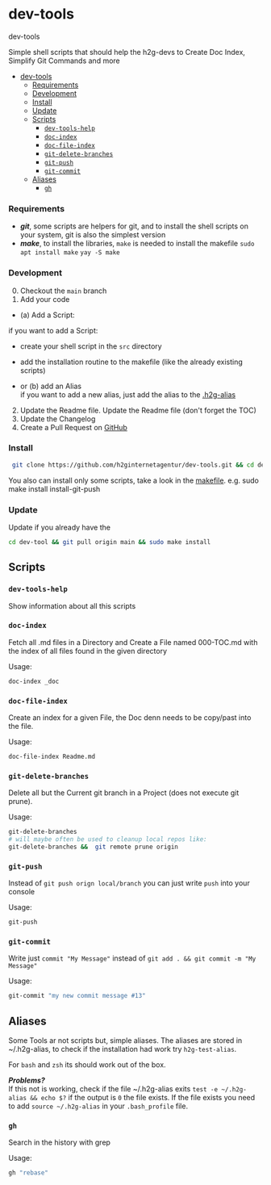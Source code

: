 # dev-tools
dev-tools

Simple shell scripts that should help the h2g-devs to Create Doc Index, Simplify Git Commands and more

<!-- TOC -->
- [dev-tools](#dev-tools)
  - [Requirements](#requirements)
  - [Development](#development)
  - [Install](#install)
  - [Update](#update)
  - [Scripts](#scripts)
    - [`dev-tools-help`](#dev-tools-help)
    - [`doc-index`](#doc-index)
    - [`doc-file-index`](#doc-file-index)
    - [`git-delete-branches`](#git-delete-branches)
    - [`git-push`](#git-push)
    - [`git-commit`](#git-commit)
  - [Aliases](#aliases)
    - [`gh`](#gh)

<!-- /TOC -->

### Requirements

- ***git***, some scripts are helpers for git, and to install the shell scripts on your system, git is also the simplest version
- ***make***, to install the libraries, `make` is needed to install the makefile `sudo apt install make` `yay -S make` 

### Development

0. Checkout the `main` branch
1. Add your code
- (a) Add a Script:

if you want to add a Script:  
- create your shell script in the `src` directory
- add the installation routine to the makefile (like the already existing scripts)

- or (b) add an Alias  
if you want to add a new alias, just add the alias to the [.h2g-alias](src/.h2g-alias)

2. Update the Readme file. Update the Readme file (don't forget the TOC)
3. Update the Changelog
4. Create a Pull Request on [GitHub](https://github.com/h2ginternetagentur/dev-tools/pulls) 


### Install

```bash
 git clone https://github.com/h2ginternetagentur/dev-tools.git && cd dev-tools &&  sudo make install
```

You also can install only some scripts, take a look in the [makefile](./makefile). e.g. sudo make install install-git-push

### Update

Update if you already have the

```bash
cd dev-tool && git pull origin main && sudo make install
```

## Scripts

### `dev-tools-help`

Show information about all this scripts

### `doc-index`

Fetch all .md files in a Directory and Create a File named 000-TOC.md with the index of all files found in the given directory

Usage:
```bash
doc-index _doc
```

### `doc-file-index`

Create an index for a given File, the Doc denn needs to be copy/past into the file.

Usage: 
```bash
doc-file-index Readme.md
```

### `git-delete-branches`

Delete all but the Current git branch in a Project (does not execute git prune). 

Usage:
```bash
git-delete-branches 
# will maybe often be used to cleanup local repos like:
git-delete-branches &&  git remote prune origin
```

### `git-push`

Instead of `git push orign local/branch` you can just write `push` into your console

Usage:
```bash
git-push
```

### `git-commit`

Write just `commit "My Message"` instead of `git add . && git commit -m "My Message"`

Usage:
```bash
git-commit "my new commit message #13"
```


## Aliases

Some Tools ar not scripts but, simple aliases. The aliases are stored in ~/.h2g-alias, to check if the installation had work try `h2g-test-alias`. 

For `bash` and `zsh` its should work out of the box.

***Problems?***  
If this not is working, check if the file ~/.h2g-alias exits `test -e ~/.h2g-alias && echo $?` if the output is `0` the file exists. If the file exists you need to add `source ~/.h2g-alias` in your `.bash_profile` file. 


### `gh`

Search in the history with grep

Usage:
```bash 
gh "rebase"
```
